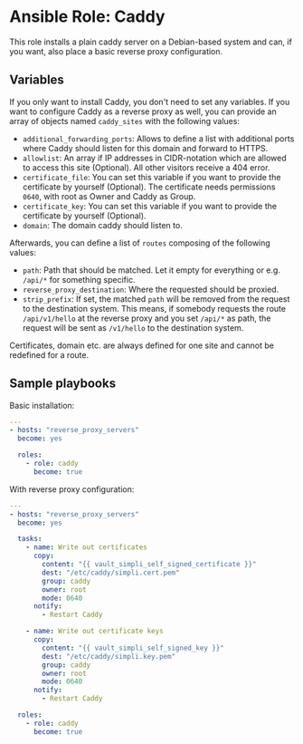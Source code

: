 # Ansible Role: Caddy

This role installs a plain caddy server on a Debian-based system and can, if you want, also place a basic reverse proxy configuration.

## Variables

If you only want to install Caddy, you don't need to set any variables. If you want to configure Caddy as a reverse proxy as well, you can provide an array of objects named `caddy_sites` with the following values:

* `additional_forwarding_ports`: Allows to define a list with additional ports where Caddy should listen for this domain and forward to HTTPS.
* `allowlist`: An array if IP addresses in CIDR-notation which are allowed to access this site (Optional). All other visitors receive a 404 error.
* `certificate_file`: You can set this variable if you want to provide the certificate by yourself (Optional). The certificate needs permissions `0640`, with root as Owner and Caddy as Group.
* `certificate_key`: You can set this variable if you want to provide the certificate by yourself (Optional).
* `domain`: The domain caddy should listen to.

Afterwards, you can define a list of `routes` composing of the following values:

* `path`: Path that should be matched. Let it empty for everything or e.g. `/api/*` for something specific.
* `reverse_proxy_destination`: Where the requested should be proxied.
* `strip_prefix`: If set, the matched `path` will be removed from the request to the destination system. This means, if somebody requests the route `/api/v1/hello` at the reverse proxy and you set `/api/*` as path, the request will be sent as `/v1/hello` to the destination system.

Certificates, domain etc. are always defined for one site and cannot be redefined for a route.

## Sample playbooks

Basic installation:

```yaml
---
- hosts: "reverse_proxy_servers"
  become: yes

  roles:
    - role: caddy
      become: true
```

With reverse proxy configuration:

```yaml
---
- hosts: "reverse_proxy_servers"
  become: yes

  tasks:
    - name: Write out certificates
      copy:
        content: "{{ vault_simpli_self_signed_certificate }}"
        dest: "/etc/caddy/simpli.cert.pem"
        group: caddy
        owner: root
        mode: 0640
      notify:
        - Restart Caddy

    - name: Write out certificate keys
      copy:
        content: "{{ vault_simpli_self_signed_key }}"
        dest: "/etc/caddy/simpli.key.pem"
        group: caddy
        owner: root
        mode: 0640
      notify:
        - Restart Caddy

  roles:
    - role: caddy
      become: true
```
